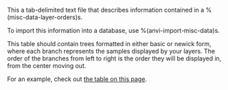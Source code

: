 This a tab-delimited text file that describes information contained in a %(misc-data-layer-orders)s. 

To import this information into a database, use %(anvi-import-misc-data)s. 

This table should contain trees formatted in either basic or newick form, where each branch represents the samples displayed by your layers. The order of the branches from left to right is the order they will be displayed in, from the center moving out. 

For an example, check out [the table on this page](http://merenlab.org/2017/12/11/additional-data-tables/#layer-orders-additional-data-table).
